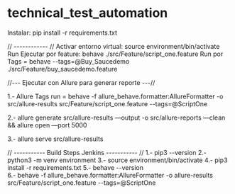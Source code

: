 # technical_test_automation

Instalar: pip install -r requirements.txt

// ------------ //
Activar entorno virtual: source environment/bin/activate
Run Ejecutar por feature: behave ./src/Feature/script_one.feature 
Run por Tags = behave --tags=@Buy_Saucedemo ./src/Feature/buy_saucedemo.feature

//--- Ejecutar con Allure para generar reporte ---//

1.- Allure Tags run = behave -f allure_behave.formatter:AllureFormatter -o src/allure-results src/Feature/script_one.feature --tags=@ScriptOne

2.- allure generate src/allure-results —output -o src/allure-reports —clean && allure open —port 5000

3.- allure serve src/allure-results


// ----------- Build Steps Jenkins ----------- //
1.- pip3 --version
2.- python3 -m venv environment
3.- source environment/bin/activate
4.- pip3 install -r requirements.txt
5.- behave --version    
6.- behave -f allure_behave.formatter:AllureFormatter -o allure-results src/Feature/script_one.feature --tags=@ScriptOne